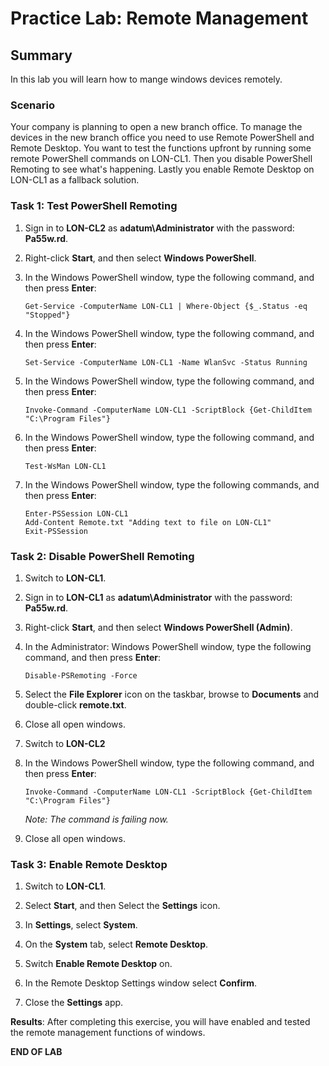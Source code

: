 # Practice Lab: Remote Management 

## Summary

In this lab you will learn how to mange windows devices remotely.

### Scenario
Your company is planning to open a new branch office. To manage the devices in the new branch office you need to use Remote PowerShell and Remote Desktop. You want to test the functions upfront by running some remote PowerShell commands on LON-CL1. Then you disable PowerShell Remoting to see what's happening. Lastly you enable Remote Desktop on LON-CL1 as a fallback solution.

### Task 1: Test PowerShell Remoting

1.  Sign in to **LON-CL2** as **adatum\\Administrator** with the password: **Pa55w.rd**.

2.  Right-click **Start**, and then select **Windows PowerShell**.

3.  In the Windows PowerShell window, type the following command, and then press **Enter**:

    ```
    Get-Service -ComputerName LON-CL1 | Where-Object {$_.Status -eq "Stopped"}
    ```

4.  In the Windows PowerShell window, type the following command, and then press **Enter**:

    ```
    Set-Service -ComputerName LON-CL1 -Name WlanSvc -Status Running
    ```

5.  In the Windows PowerShell window, type the following command, and then press **Enter**:

    ```
    Invoke-Command -ComputerName LON-CL1 -ScriptBlock {Get-ChildItem "C:\Program Files"}
    ```

6.  In the Windows PowerShell window, type the following command, and then press **Enter**:

    ```
    Test-WsMan LON-CL1
    ```

7.  In the Windows PowerShell window, type the following commands, and then press **Enter**:

    ```
    Enter-PSSession LON-CL1
    Add-Content Remote.txt "Adding text to file on LON-CL1"
    Exit-PSSession
    ```

### Task 2: Disable PowerShell Remoting

1.  Switch to **LON-CL1**.

2.  Sign in to **LON-CL1** as **adatum\\Administrator** with the password: **Pa55w.rd**.

3.  Right-click **Start**, and then select **Windows PowerShell (Admin)**.

4.  In the Administrator: Windows PowerShell window, type the following command, and then press **Enter**:

    ```
    Disable-PSRemoting -Force
    ```

5.  Select the **File Explorer** icon on the taskbar, browse to **Documents** and double-click **remote.txt**.

6.  Close all open windows.

7.  Switch to **LON-CL2**

8.  In the Windows PowerShell window, type the following command, and then press **Enter**:

    ```
    Invoke-Command -ComputerName LON-CL1 -ScriptBlock {Get-ChildItem "C:\Program Files"}
    ```

    _Note: The command is failing now._

9.  Close all open windows.


### Task 3: Enable Remote Desktop

1.  Switch to **LON-CL1**.

2.  Select **Start**, and then Select the **Settings** icon.

3.  In **Settings**, select **System**.

4.  On the **System** tab, select **Remote Desktop**.

5.  Switch **Enable Remote Desktop** on.

6.  In the Remote Desktop Settings window select **Confirm**.

7.  Close the **Settings** app.

**Results**: After completing this exercise, you will have enabled and tested the remote management functions of windows.

**END OF LAB**